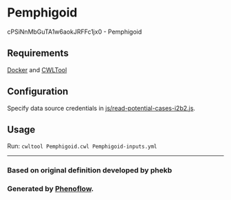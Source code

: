 # Pemphigoid

cPSiNnMbGuTA1w6aokJRFFc1jx0 - Pemphigoid

## Requirements

[Docker](https://docs.docker.com/install/) and [CWLTool](https://github.com/common-workflow-language/cwltool#install)

## Configuration

Specify data source credentials in [js/read-potential-cases-i2b2.js](js/read-potential-cases-i2b2.js).

## Usage

Run: `cwltool Pemphigoid.cwl Pemphigoid-inputs.yml`

***

### Based on original definition developed by phekb
### Generated by [Phenoflow](https://kclhi.org/phenoflow).

